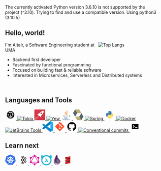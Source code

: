The currently activated Python version 3.8.10 is not supported by the project (^3.10).
Trying to find and use a compatible version. 
Using python3 (3.10.5)
## Hello, world!

<a href="https://github.com/anuraghazra/github-readme-stats">
  <!--
  Width refers to the document's width. Using a 40% allows GitHub's iOS app to
  look decent
  -->
  <img align="right" width="40%" alt="Top Langs"
       src="https://github-readme-stats.vercel.app/api/top-langs/?username=Altair-Bueno&layout=compact&langs_count=6">
</a>

I'm Altair, a Software Engineering student at UMA

  - Backend first developer
  - Fascinated by functional programming
  - Focused on building fast &amp; reliable software
  - Interested in Microservices, Serverless and Distributed systems

<br/>

## Languages and Tools

<div>
    <!--Rust-->
    <a href="https://www.rust-lang.org">
      <img alt="Rust" height="35px" src=".github/resources/rust-lang.png">
    </a>
    <!--Tokio-->
    <a href="https://tokio.rs">
      <img alt="Tokio" height="35px" src="https://avatars.githubusercontent.com/u/20248544?s=200">
    </a>
    <!--Rocket-->
    <a href="https://rocket.rs">
      <img alt="Rocket" height="35px" src=".github/resources/logo-boxed.png">
    </a>
    <!--Yew-->
    <a href="https://yew.rs/">
      <img alt="Yew" height="35px" src="https://yew.rs/img/logo.png">
    </a>
    <!--Java-->
    <a href="https://www.oracle.com/java/">
      <img alt="Java" height="35px" src=".github/resources/java-icon.svg">
    </a>
    <!--Hibernate-->
    <a href="https://hibernate.org/">
      <img alt="Hibernate" height="35px" src=".github/resources/hibernate.svg">
    </a>
    <!--Spring-->
    <a href="https://spring.io/">
      <img alt="Spring" height="35px" src="https://spring.io/images/favicon-9d25009f65637a49ac8d91eb1cf7b75e.ico">
    </a>
    <!--Python-->
    <a href="https://www.python.org/">
      <img alt="Python" height="35px" src="https://raw.githubusercontent.com/github/explore/80688e429a7d4ef2fca1e82350fe8e3517d3494d/topics/python/python.png">
    </a>
    <!--Docker-->
    <a href="https://www.docker.com/">
      <img alt="Docker" height="35px" src="https://www.docker.com/sites/default/files/d8/2019-07/vertical-logo-monochromatic.png">
    </a>
    <!--JetBrains Tools-->
    <a href="https://www.jetbrains.com">
      <img alt="JetBrains Tools" height="35px" src="https://resources.jetbrains.com/storage/products/company/brand/logos/jb_beam.png">
    </a>
    <!--Visual Studio Code-->
    <a href="https://code.visualstudio.com/">
      <img alt="Visual Studio Code" height="35px" src=".github/resources/code.png">
    </a>
    <!--Git-->
    <a href="https://git-scm.com/">
      <img alt="Git" height="35px" src=".github/resources/Git.png">
    </a>
    <!--GitHub-->
    <a href="https://github.com/">
      <img alt="GitHub" height="35px" src=".github/resources/github.png">
    </a>
    <!--Conventional commits-->
    <a href="https://www.conventionalcommits.org/">
      <img alt="Conventional commits" height="35px" src="https://avatars.githubusercontent.com/u/42154238?s=200">
    </a>
    <!--UNIX OS-->
    <a href="">
      <img alt="UNIX OS" height="35px" src=".github/resources/unixtermpng.png">
    </a>
</div>

## Learn next

<div>
    <!--Kubernetes-->
    <a href="https://kubernetes.io/">
      <img alt="Kubernetes" height="35px" src=".github/resources/kubernetes.svg">
    </a>
    <!--Apache Kafka-->
    <a href="https://kafka.apache.org/">
      <img alt="Apache Kafka" height="35px" src=".github/resources/kafka.png">
    </a>
    <!--GraphQL-->
    <a href="https://graphql.org/">
      <img alt="GraphQL" height="35px" src="https://raw.githubusercontent.com/github/explore/e65ef46ef3e7bc457c93622f6a89fe8d3fd131d5/topics/graphql/graphql.png">
    </a>
    <!--Hasura-->
    <a href="https://hasura.io/">
      <img alt="Hasura" height="35px" src=".github/resources/hasura.svg">
    </a>
    <!--Elixir-->
    <a href="https://elixir-lang.org/">
      <img alt="Elixir" height="35px" src=".github/resources/elixir.png">
    </a>
    <!--Scala-->
    <a href="https://www.scala-lang.org/">
      <img alt="Scala" height="35px" src="https://raw.githubusercontent.com/github/explore/80688e429a7d4ef2fca1e82350fe8e3517d3494d/topics/scala/scala.png">
    </a>
</div>
